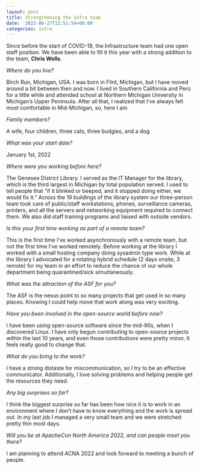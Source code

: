 ```yaml
---
layout: post
title: Strengthening the Infra team
date: '2022-06-27T12:51:54+00:00'
categories: infra
---
```

<p>Since before the start of COVID-19, the Infrastructure team had one open staff position. We have been able to fill it this year with a strong addition to the team, <b>Chris Wells</b>.</p><p><i>Where do you live?</i></p><p>Birch Run, Michigan, USA. I was born in Flint, Michigan, but I have moved around a bit between then and now. I lived in Southern California and Perú for a little while and attended school at Northern Michigan University in Michigan’s Upper Peninsula. After all that, I realized that I’ve always felt most comfortable in Mid-Michigan, so, here I am.</p><p><i>Family members?</i></p><p>A wife, four children, three cats, three budgies, and a dog.</p><p><i>What was your start date?</i><br></p><p>January 1st, 2022</p><p><i>Where were you working before here?</i><br></p><p>The Genesee District Library. I served as the IT Manager for the library, which is the third largest in Michigan by total population served. I used to tell people that “if it blinked or beeped, and it stopped doing either, we would fix it.” Across the 19 buildings of the library system our three-person team took care of public/staff workstations, phones, surveillance cameras, printers, and all the servers and networking equipment required to connect them. We also did staff training programs and liaised with outside vendors.</p><p><i>Is this your first time working as part of a remote team?</i></p><p>This is the first time I’ve worked asynchronously with a remote team, but not the first time I’ve worked remotely. Before working at the library I worked with a small hosting company doing sysadmin type work. While at the library I advocated for a rotating hybrid schedule (2 days onsite, 3 remote) for my team in an effort to reduce the chance of our whole department being quarantined/sick simultaneously.&nbsp;<br></p><p><i>What was the attraction of the ASF for you?</i><br></p><p>The ASF is the nexus point to so many projects that get used in so many places. Knowing I could help move that work along was very exciting.</p><p><i>Have you been involved in the open-source world before now?</i><br></p><p>I have been using open-source software since the mid-90s, when I discovered Linux. I have only begun contributing to open-source projects within the last 10 years, and even those contributions were pretty minor. It feels really good to change that.</p><p><i>What do you bring to the work?&nbsp;</i></p><p>I have a strong distaste for miscommunication, so I try to be an effective communicator. Additionally, I love solving problems and helping people get the resources they need.</p><p><i>Any big surprises so far?</i><br></p><p>I think the biggest surprise so far has been how nice it is to work in an environment where I don’t have to know everything and the work is spread out. In my last job I managed a very small team and we were stretched pretty thin most days.</p><p><i>Will you be at ApacheCon North America 2022, and can people meet you there?</i></p><p>I am planning to attend ACNA 2022 and look forward to meeting a bunch of people.&nbsp;</p>
